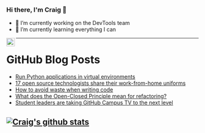 ### Hi there, I'm Craig 👋

<!--
**CraigTeelFugro/CraigTeelFugro** is a ✨ _special_ ✨ repository because its `README.md` (this file) appears on your GitHub profile.

Here are some ideas to get you started:
-->

- 🔭 I’m currently working on the DevTools team
- 🌱 I’m currently learning everything I can

[<img align="left" alt="Craig Teel | LinkedIn" width="22px" src="https://cdn.jsdelivr.net/npm/simple-icons@v3/icons/linkedin.svg" />][linkedin]

---

# GitHub Blog Posts

<!-- BLOG-POST-LIST:START -->
- [Run Python applications in virtual environments](https://opensource.com/article/21/7/python-pipx)
- [17 open source technologists share their work-from-home uniforms](https://opensource.com/article/21/7/work-home-uniforms)
- [How to avoid waste when writing code](https://opensource.com/article/21/7/avoid-waste-coding)
- [What does the Open-Closed Principle mean for refactoring?](https://opensource.com/article/21/7/open-closed-principle-refactoring)
- [Student leaders are taking GitHub Campus TV to the next level](https://github.blog/2021-07-15-student-leaders-github-campus-tv-next-level/)
<!-- BLOG-POST-LIST:END -->

## [![Craig's github stats](https://github-readme-stats.vercel.app/api?username=craigteelfugro)](https://github.com/anuraghazra/github-readme-stats)


[linkedin]: https://linkedin.com/in/craig-teel-b8786771
